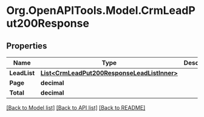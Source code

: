# Org.OpenAPITools.Model.CrmLeadPut200Response

## Properties

Name | Type | Description | Notes
------------ | ------------- | ------------- | -------------
**LeadList** | [**List&lt;CrmLeadPut200ResponseLeadListInner&gt;**](CrmLeadPut200ResponseLeadListInner.md) |  | [optional] 
**Page** | **decimal** |  | [optional] 
**Total** | **decimal** |  | [optional] 

[[Back to Model list]](../README.md#documentation-for-models) [[Back to API list]](../README.md#documentation-for-api-endpoints) [[Back to README]](../README.md)

